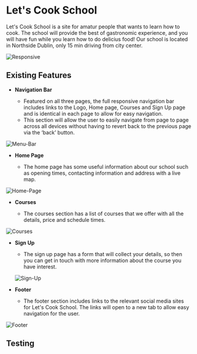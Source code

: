 # Let's Cook School

Let's Cook School is a site for amatur people that wants to learn how to cook. The school will provide the best of gastronomic experience, and you will have fun while you learn how to do delicius food! Our school is located in Northside Dublin, only 15 min driving from city center.

![Responsive](https://github.com/Adriele-lima/Portfolio-1/blob/main/assets/images/Responsive.jpg)

## Existing Features

- __Navigation Bar__

    - Featured on all three pages, the full responsive navigation bar includes links to the Logo, Home page, Courses and Sign Up page and is identical in each page to allow for easy navigation.
    - This section will allow the user to easily navigate from page to page across all devices without having to revert back to the previous page via the ‘back’ button. 

![Menu-Bar](https://github.com/Adriele-lima/Portfolio-1/blob/main/assets/images/menu-bar.jpg)

- __Home Page__

    - The home page has some useful information about our school such as opening times, contacting information and address with a live map.

![Home-Page](https://github.com/Adriele-lima/Portfolio-1/blob/main/assets/images/home-page.jpg)

- __Courses__

    - The courses section has a list of courses that we offer with all the details, price and schedule times.

![Courses](https://github.com/Adriele-lima/Portfolio-1/blob/main/assets/images/courses-menu.jpg)

- __Sign Up__

    - The sign up page has a form that will collect your details, so then you can get in touch with more information about the course you have interest.

    ![Sign-Up](https://github.com/Adriele-lima/Portfolio-1/blob/main/assets/images/sign-up-page.jpg)

- __Footer__

    - The footer section includes links to the relevant social media sites for Let's Cook School. The links will open to a new tab to allow easy navigation for the user. 
    
![Footer](https://github.com/Adriele-lima/Portfolio-1/blob/main/assets/images/footer.jpg)

## Testing


